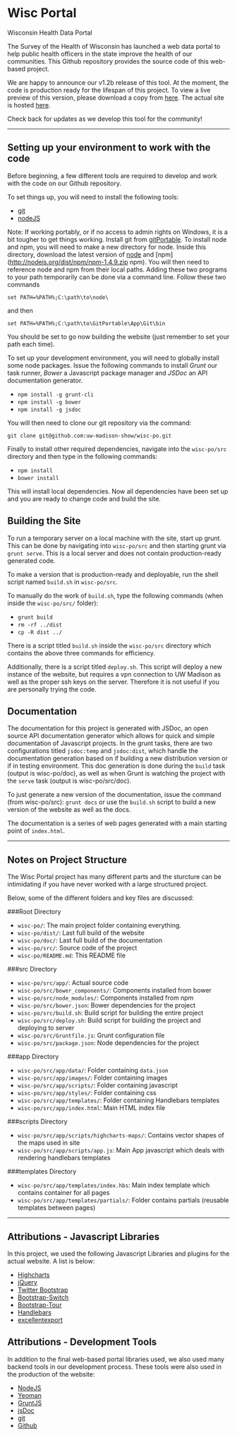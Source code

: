Wisc Portal
=====

Wisconsin Health Data Portal

The Survey of the Health of Wisconsin has launched a web data portal to help
public health officers in the state improve the health of our communities. This
Github repository provides the source code of this web-based project.

We are happy to announce our v1.2b release of this tool. At the moment, the code
is production ready for the lifespan of this project. To view a live preview of
this version, please download a copy from
[here](https://github.com/uw-madison-show/wisc-po/releases/tag/v1.2-b "Version 1.2b Release").
The actual site is hosted [here](wwwtest.show.wisc.edu/data/ "Wisc Portal").

Check back for updates as we develop this tool for the community!

***

Setting up your environment to work with the code
---

Before beginning, a few different tools are required to develop and work with
the code on our Github repository.

To set things up, you will need to install the following tools:
- [git](http://git-scm.com/downloads "Git")
- [nodeJS](http://nodejs.org/download/ "nodeJS")

Note: If working portably, or if no access to admin rights on Windows, it is a bit
tougher to get things working. Install git from
[gitPortable](https://github.com/sheabunge/GitPortable "gitPortable"). To install node
and npm, you will need to make a new directory for node. Inside this directory, download
the latest version of [node](http://nodejs.org/dist/latest/node.exe "node") and
[npm](http://nodejs.org/dist/npm/npm-1.4.9.zip npm). You will then need to reference
node and npm from their local paths. Adding these two programs to your path temporarily
can be done via a command line. Follow these two commands 

`set PATH=%PATH%;C:\path\to\node\`

and then

`set PATH=%PATH%;C:\path\to\GitPortable\App\Git\bin`

You should be set to go now building
the website (just remember to set your path each time).

To set up your development environment, you will need to globally install
some node packages. Issue the following commands to install _Grunt_ our task runner,
_Bower_ a Javascript package manager and _JSDoc_ an API documentation generator.

- `npm install -g grunt-cli`
- `npm install -g bower`
- `npm install -g jsdoc`

You will then need to clone our git repository via the command:

`git clone git@github.com:uw-madison-show/wisc-po.git`

Finally to install other required dependencies, navigate into the `wisc-po/src`
directory and then type in the following commands:

- `npm install`
- `bower install`

This will install local dependencies. Now all dependencies have been set up and
you are ready to change code and build the site.

Building the Site
---

To run a temporary server on a local machine with the site, start up grunt. This
can be done by navigating into `wisc-po/src` and then starting grunt via
`grunt serve`. This is a local server and does not contain production-ready
generated code.

To make a version that is production-ready and deployable, run the shell script
named `build.sh` in `wisc-po/src`.

To manually do the work of `build.sh`, type the following commands (when inside
the `wisc-po/src/` folder):
- `grunt build`
- `rm -rf ../dist`
- `cp -R dist ../`

There is a script titled `build.sh` inside the `wisc-po/src` directory which
contains the above three commands for efficiency.

Additionally, there is a script titled `deploy.sh`. This script will deploy a new
instance of the website, but requires a vpn connection to UW Madison as well as
the proper ssh keys on the server. Therefore it is not useful if you are
personally trying the code.

Documentation
---

The documentation for this project is generated with JSDoc, an open source API
documentation generator which allows for quick and simple documentation of
Javascript projects. In the grunt tasks, there are two configurations titled
`jsdoc:temp` and `jsdoc:dist`, which handle the documentation generation based on
if building a new distribution version or if in testing environment. This doc
generation is done during the `build` task (output is wisc-po/doc), as well as
when Grunt is watching the project with the `serve` task (output is wisc-po/src/doc).

To just generate a new version of the documentation, issue the command
(from wisc-po/src): `grunt docs` or use the `build.sh` script to build a new
version of the website as well as the docs.

The documentation is a series of web pages generated with a main starting point of `index.html`.

***

Notes on Project Structure
---

The Wisc Portal project has many different parts and the sturcture can be
intimidating if you have never worked with a large structured project.

Below, some of the different folders and key files are discussed:

###Root Directory
- `wisc-po/`: The main project folder containing everything.
- `wisc-po/dist/`: Last full build of the website
- `wisc-po/doc/`: Last full build of the documentation
- `wisc-po/src/`: Source code of the project
- `wisc-po/README.md`: This README file

###src Directory
- `wisc-po/src/app/`: Actual source code
- `wisc-po/src/bower_components/`: Components installed from bower
- `wisc-po/src/node_modules/`: Components installed from npm
- `wisc-po/src/bower.json`: Bower dependencies for the project
- `wisc-po/src/build.sh`: Build script for building the entire project
- `wisc-po/src/deploy.sh`: Build script for building the project and deploying
  to server
- `wisc-po/src/Gruntfile.js`: Grunt configuration file
- `wisc-po/src/package.json`: Node dependencies for the project

###app Directory
- `wisc-po/src/app/data/`: Folder containing `data.json`
- `wisc-po/src/app/images/`: Folder containing images
- `wisc-po/src/app/scripts/`: Folder containing javascript
- `wisc-po/src/app/styles/`: Folder containing css
- `wisc-po/src/app/templates/`: Folder containing Handlebars templates
- `wisc-po/src/app/index.html`: Main HTML index file

###scripts Directory
- `wisc-po/src/app/scripts/highcharts-maps/`: Contains vector shapes of the maps
  used in site
- `wisc-po/src/app/scripts/app.js`: Main App javascript which deals with
  rendering handlebars templates

###templates Directory
- `wisc-po/src/app/templates/index.hbs`: Main index template which contains
  container for all pages
- `wisc-po/src/app/templates/partials/`: Folder contains partials (reusable
  templates between pages)

***

Attributions - Javascript Libraries
---

In this project, we used the following Javascript Libraries and plugins for the
actual website. A list is below:

- [Highcharts](http://www.highcharts.com/ "Highcharts")
- [jQuery](http://jquery.com/ "jQuery")
- [Twitter Bootstrap](http://getbootstrap.com/ "Twitter Bootstrap")
- [Bootstrap-Switch](http://www.bootstrap-switch.org/ "Boostrap-Switch")
- [Bootstrap-Tour](http://bootstraptour.com/ "Bootstrap Tour")
- [Handlebars](http://handlebarsjs.com/ "Handlebars")
- [excellentexport](https://github.com/jmaister/excellentexport "excellentexport")

Attributions - Development Tools
---

In addition to the final web-based portal libraries used, we also used many
backend tools in our development process. These tools were also used in the
production of the website:

- [NodeJS](https://nodejs.org/ "NodeJS")
- [Yeoman](http://yeoman.io/ "Yeoman")
- [GruntJS](http://gruntjs.com/ "GruntJS")
- [jsDoc](http://usejsdoc.org/ "jsDoc")
- [git](http://git-scm.com/ "git")
- [Github](https://github.com/ "Github")
